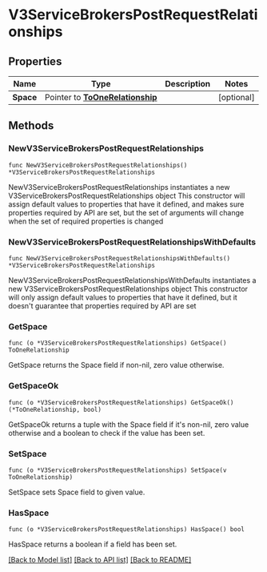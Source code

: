 # V3ServiceBrokersPostRequestRelationships

## Properties

Name | Type | Description | Notes
------------ | ------------- | ------------- | -------------
**Space** | Pointer to [**ToOneRelationship**](ToOneRelationship.md) |  | [optional] 

## Methods

### NewV3ServiceBrokersPostRequestRelationships

`func NewV3ServiceBrokersPostRequestRelationships() *V3ServiceBrokersPostRequestRelationships`

NewV3ServiceBrokersPostRequestRelationships instantiates a new V3ServiceBrokersPostRequestRelationships object
This constructor will assign default values to properties that have it defined,
and makes sure properties required by API are set, but the set of arguments
will change when the set of required properties is changed

### NewV3ServiceBrokersPostRequestRelationshipsWithDefaults

`func NewV3ServiceBrokersPostRequestRelationshipsWithDefaults() *V3ServiceBrokersPostRequestRelationships`

NewV3ServiceBrokersPostRequestRelationshipsWithDefaults instantiates a new V3ServiceBrokersPostRequestRelationships object
This constructor will only assign default values to properties that have it defined,
but it doesn't guarantee that properties required by API are set

### GetSpace

`func (o *V3ServiceBrokersPostRequestRelationships) GetSpace() ToOneRelationship`

GetSpace returns the Space field if non-nil, zero value otherwise.

### GetSpaceOk

`func (o *V3ServiceBrokersPostRequestRelationships) GetSpaceOk() (*ToOneRelationship, bool)`

GetSpaceOk returns a tuple with the Space field if it's non-nil, zero value otherwise
and a boolean to check if the value has been set.

### SetSpace

`func (o *V3ServiceBrokersPostRequestRelationships) SetSpace(v ToOneRelationship)`

SetSpace sets Space field to given value.

### HasSpace

`func (o *V3ServiceBrokersPostRequestRelationships) HasSpace() bool`

HasSpace returns a boolean if a field has been set.


[[Back to Model list]](../README.md#documentation-for-models) [[Back to API list]](../README.md#documentation-for-api-endpoints) [[Back to README]](../README.md)


